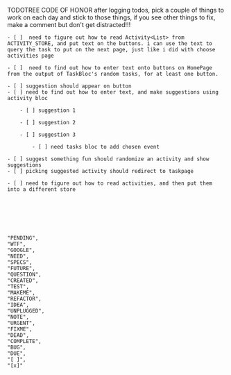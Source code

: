 TODOTREE CODE OF HONOR after logging todos, pick a couple of things to work on each day and stick to those things, if you see other things to fix, make a comment but don't get distracted!!!


    - [ ]  need to figure out how to read Activity<List> from ACTIVITY_STORE, and put text on the buttons. i can use the text to query the task to put on the next page, just like i did with choose activities page

    - [ ]  need to find out how to enter text onto buttons on HomePage from the output of TaskBloc's random tasks, for at least one button.

    - [ ] suggestion should appear on button
    - [ ] need to find out how to enter text, and make suggestions using activity bloc

        - [ ] suggestion 1

        - [ ] suggestion 2

        - [ ] suggestion 3

            - [ ] need tasks bloc to add chosen event

    - [ ] suggest something fun should randomize an activity and show suggestions
    - [ ] picking suggested activity should redirect to taskpage

    - [ ] need to figure out how to read activities, and then put them into a different store







    "PENDING",
    "WTF",
    "GOOGLE",
    "NEED",
    "SPECS",
    "FUTURE",
    "QUESTION",
    "CREATED",
    "TEST",
    "MAKEME",
    "REFACTOR",
    "IDEA",
    "UNPLUGGED",
    "NOTE",
    "URGENT",
    "FIXME",
    "DEAD",
    "COMPLETE",
    "BUG",
    "DUE",
    "[ ]",
    "[x]"